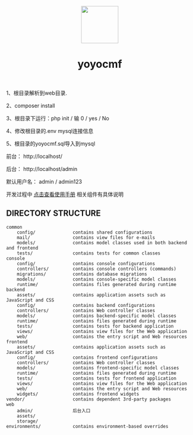 <p align="center">
    <a href="https://github.com/yiisoft" target="_blank">
        <img src="https://avatars0.githubusercontent.com/u/993323" height="100px">
    </a>
    <h1 align="center">yoyocmf</h1>
    <br>
</p>


1、根目录解析到web目录.

2、composer install

3、根目录下运行：php init  / 输 0  / yes / No

4、修改根目录的.env mysql连接信息

5、根目录的yoyocmf.sql导入到mysql


前台：
http://localhost/

后台：
http://localhost/admin

默认用户名：
admin / admin123

开发过程中 [点击查看使用手册](http://www.yoyo88.cn/note/yoyocmf/) 相关组件有具体说明




DIRECTORY STRUCTURE
-------------------

```
common
    config/              contains shared configurations
    mail/                contains view files for e-mails
    models/              contains model classes used in both backend and frontend
    tests/               contains tests for common classes    
console
    config/              contains console configurations
    controllers/         contains console controllers (commands)
    migrations/          contains database migrations
    models/              contains console-specific model classes
    runtime/             contains files generated during runtime
backend
    assets/              contains application assets such as JavaScript and CSS
    config/              contains backend configurations
    controllers/         contains Web controller classes
    models/              contains backend-specific model classes
    runtime/             contains files generated during runtime
    tests/               contains tests for backend application    
    views/               contains view files for the Web application
    web/                 contains the entry script and Web resources
frontend
    assets/              contains application assets such as JavaScript and CSS
    config/              contains frontend configurations
    controllers/         contains Web controller classes
    models/              contains frontend-specific model classes
    runtime/             contains files generated during runtime
    tests/               contains tests for frontend application
    views/               contains view files for the Web application
    web/                 contains the entry script and Web resources
    widgets/             contains frontend widgets
vendor/                  contains dependent 3rd-party packages
web
    admin/               后台入口
    assets/
    storage/
environments/            contains environment-based overrides
```
